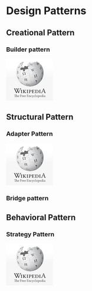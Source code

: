 # Design Patterns

## Creational Pattern
### Builder pattern
[![Alt txt](../.././resources/wiki.png)](https://en.wikipedia.org/wiki/Builder_pattern)


## Structural Pattern
### Adapter Pattern
[![Alt txt](../.././resources/wiki.png)](https://en.wikipedia.org/wiki/Adapter_pattern)

### Bridge pattern


## Behavioral Pattern
### Strategy Pattern
[![Alt txt](../.././resources/wiki.png)](https://en.wikipedia.org/wiki/Strategy_pattern)




